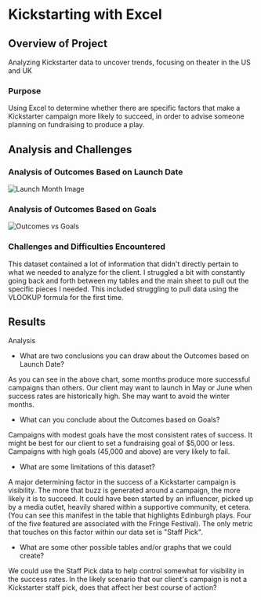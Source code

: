 
# Kickstarting with Excel

## Overview of Project

Analyzing Kickstarter data to uncover trends, focusing on theater in the US and UK

### Purpose

Using Excel to determine whether there are specific factors that make a Kickstarter campaign more likely to succeed, in order to advise someone planning on fundraising to produce a play.

## Analysis and Challenges

### Analysis of Outcomes Based on Launch Date

![Launch Month Image]("https://live.staticflickr.com/65535/52156203699_28c0b5b021_b.jpg")

### Analysis of Outcomes Based on Goals

![Outcomes vs Goals]("https://live.staticflickr.com/65535/52155974113_288fee19b7_h.jpg")

### Challenges and Difficulties Encountered

This dataset contained a lot of information that didn't directly pertain to what we needed to analyze for the client. I struggled a bit with constantly going back and forth between my tables and the main sheet to pull out the specific pieces I needed. This included struggling to pull data using the VLOOKUP formula for the first time.

## Results

Analysis

- What are two conclusions you can draw about the Outcomes based on Launch Date?

As you can see in the above chart, some months produce more successful campaigns than others. Our client may want to launch in May or June when success rates are historically high. She may want to avoid the winter months.

- What can you conclude about the Outcomes based on Goals?

Campaigns with modest goals have the most consistent rates of success. It might be best for our client to set a fundraising goal of $5,000 or less. Campaigns with high goals (45,000 and above) are very likely to fail.

- What are some limitations of this dataset?

A major determining factor in the success of a Kickstarter campaign is visibility. The more that buzz is generated around a campaign, the more likely it is to succeed. It could have been started by an influencer, picked up by a media outlet, heavily shared within a supportive community, et cetera. (You can see this manifest in the table that highlights Edinburgh plays. Four of the five featured are associated with the Fringe Festival). The only metric that touches on this factor within our data set is "Staff Pick".

- What are some other possible tables and/or graphs that we could create?

We could use the Staff Pick data to help control somewhat for visibility in the success rates. In the likely scenario that our client's campaign is not a Kickstarter staff pick, does that affect her best course of action?
